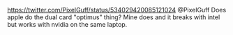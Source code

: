 https://twitter.com/PixelGuff/status/534029420085121024 @PixelGuff Does apple do the dual card "optimus" thing? Mine does and it breaks with intel but works with nvidia on the same laptop.